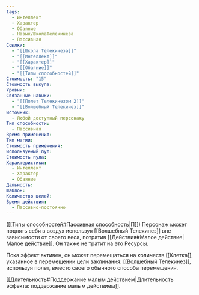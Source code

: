 ```yaml
---
tags:
  - Интеллект
  - Характер
  - Обаяние
  - Навык/ШколаТелекинеза
  - Пассивная
Ссылки:
  - "[[Школа Телекинеза]]"
  - "[[Интеллект]]"
  - "[[Характер]]"
  - "[[Обаяние]]"
  - "[[Типы способностей]]"
Стоимость: "15"
Стоимость выкупа: 
Уровни: 
Связанные навыки:
  - "[[Полет Телекинезом 2]]"
  - "[[Волшебный Телекинез]]"
Источник:
  - Любой доступный персонажу
Тип способности:
  - Пассивная
Время применения: 
Тип магии: 
Стоимость применения: 
Используемый пул: 
Стоимость пула: 
Характеристики:
  - Интеллект
  - Характер
  - Обаяние
Дальность: 
Шаблон: 
Количество целей: 
Время действия:
  - Пассивно-постоянно
---
```

([[Типы способностей#Пассивная способность|П]]) Персонаж может поднять себя в воздух используя [[Волшебный Телекинез]] вне зависимости от своего веса, потратив [[Действия#Малое действие|Малое действие]]. Он также не тратит на это Ресурсы. 

Пока эффект активен, он может перемещаться на количеств [[Клетка]], указанное в перемещении цели заклинания: [[Волшебный Телекинез]], используя полет, вместо своего обычного способа перемещения. 

[[Длительность#Поддержание малым действием|Длительность эффекта: поддержание малым действием]].